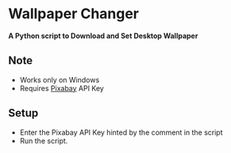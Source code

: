 # Wallpaper Changer
**A Python script to Download and Set Desktop Wallpaper**

## Note
- Works only on Windows
- Requires [Pixabay](https://pixabay.com/service/about/api/) API Key

## Setup
- Enter the Pixabay API Key hinted by the comment in the script
- Run the script.